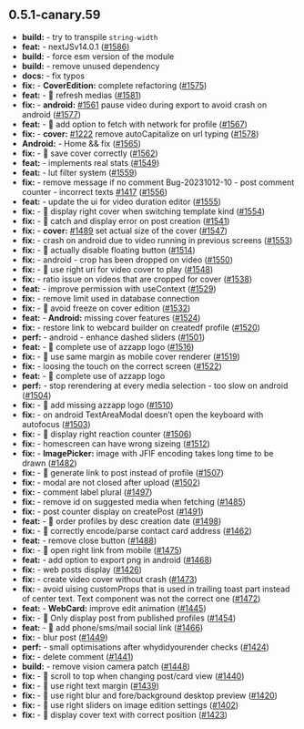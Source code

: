 ## 0.5.1-canary.59

* **build:**  - try to transpile `string-width`
* **feat:**  - nextJSv14.0.1 ([#1586](https://github.com/AzzappApp/azzapp/pull/1586))
* **build:**  - force esm version of the module
* **build:**  - remove unused dependency
* **docs:**  - fix typos
* **fix:**  - **CoverEdition:** complete refactoring ([#1575](https://github.com/AzzappApp/azzapp/pull/1575))
* **feat:**  - 🎸 refresh medias ([#1581](https://github.com/AzzappApp/azzapp/pull/1581))
* **fix:**  - **android:** [#1561](https://github.com/AzzappApp/azzapp/pull/1561) pause video during export to avoid crash on android ([#1577](https://github.com/AzzappApp/azzapp/pull/1577))
* **feat:**  - 🎸 add option to fetch with network for profile ([#1567](https://github.com/AzzappApp/azzapp/pull/1567))
* **fix:**  - **cover:** [#1222](https://github.com/AzzappApp/azzapp/pull/1222) remove autoCapitalize on url typing ([#1578](https://github.com/AzzappApp/azzapp/pull/1578))
* **Android:**  - Home && fix ([#1565](https://github.com/AzzappApp/azzapp/pull/1565))
* **fix:**  - 🐛 save cover correctly ([#1562](https://github.com/AzzappApp/azzapp/pull/1562))
* **feat:**  - implements real stats ([#1549](https://github.com/AzzappApp/azzapp/pull/1549))
* **feat:**  - lut filter system ([#1559](https://github.com/AzzappApp/azzapp/pull/1559))
* **fix:**  - remove message if no comment Bug-20231012-10 - post comment counter - incorrect texts [#1417](https://github.com/AzzappApp/azzapp/pull/1417) ([#1556](https://github.com/AzzappApp/azzapp/pull/1556))
* **feat:**  - update the ui for video duration editor ([#1555](https://github.com/AzzappApp/azzapp/pull/1555))
* **fix:**  - 🐛 display right cover when switching template kind ([#1554](https://github.com/AzzappApp/azzapp/pull/1554))
* **fix:**  - 🐛 catch and display error on post creation ([#1541](https://github.com/AzzappApp/azzapp/pull/1541))
* **fix:**  - **cover:** [#1489](https://github.com/AzzappApp/azzapp/pull/1489) set actual size of the cover ([#1547](https://github.com/AzzappApp/azzapp/pull/1547))
* **fix:**  - crash on android due to video running in previous screens ([#1553](https://github.com/AzzappApp/azzapp/pull/1553))
* **fix:**  - 🐛 actually disable floating button ([#1514](https://github.com/AzzappApp/azzapp/pull/1514))
* **fix:**  - android - crop has been dropped on video ([#1550](https://github.com/AzzappApp/azzapp/pull/1550))
* **fix:**  - 🐛 use right uri for video cover to play ([#1548](https://github.com/AzzappApp/azzapp/pull/1548))
* **fix:**  - ratio issue on videos that are cropped for cover ([#1538](https://github.com/AzzappApp/azzapp/pull/1538))
* **feat:**  - improve permission with useContext ([#1529](https://github.com/AzzappApp/azzapp/pull/1529))
* **fix:**  - remove limit used in database connection
* **fix:**  - 🐛 avoid freeze on cover edition ([#1532](https://github.com/AzzappApp/azzapp/pull/1532))
* **feat:**  - **Android:** missing cover features ([#1524](https://github.com/AzzappApp/azzapp/pull/1524))
* **fix:**  - restore link to webcard builder on createdf profile ([#1520](https://github.com/AzzappApp/azzapp/pull/1520))
* **perf:**  - android - enhance dashed sliders ([#1501](https://github.com/AzzappApp/azzapp/pull/1501))
* **feat:**  - 🎸 complete use of azzapp logo ([#1516](https://github.com/AzzappApp/azzapp/pull/1516))
* **fix:**  - 🐛 use same margin as mobile cover renderer ([#1519](https://github.com/AzzappApp/azzapp/pull/1519))
* **fix:**  - loosing the touch on the correct screen ([#1522](https://github.com/AzzappApp/azzapp/pull/1522))
* **feat:**  - 🎸 complete use of azzapp logo
* **perf:**  - stop rerendering at every media selection - too slow on android ([#1504](https://github.com/AzzappApp/azzapp/pull/1504))
* **fix:**  - 🐛 add missing azzapp logo ([#1510](https://github.com/AzzappApp/azzapp/pull/1510))
* **fix:**  - on android TextAreaModal doesn’t open the keyboard with autofocus ([#1503](https://github.com/AzzappApp/azzapp/pull/1503))
* **fix:**  - 🐛 display right reaction counter ([#1506](https://github.com/AzzappApp/azzapp/pull/1506))
* **fix:**  - homescreen can have wrong sizeing ([#1512](https://github.com/AzzappApp/azzapp/pull/1512))
* **fix:**  - **ImagePicker:** image with JFIF encoding takes long time to be drawn ([#1482](https://github.com/AzzappApp/azzapp/pull/1482))
* **fix:**  - 🐛 generate link to post instead of profile ([#1507](https://github.com/AzzappApp/azzapp/pull/1507))
* **fix:**  - modal are not closed after upload ([#1502](https://github.com/AzzappApp/azzapp/pull/1502))
* **fix:**  - comment label plural ([#1497](https://github.com/AzzappApp/azzapp/pull/1497))
* **fix:**  - remove id on suggested media when fetching ([#1485](https://github.com/AzzappApp/azzapp/pull/1485))
* **fix:**  - post counter display on createPost ([#1491](https://github.com/AzzappApp/azzapp/pull/1491))
* **feat:**  - 🎸 order profiles by desc creation date ([#1498](https://github.com/AzzappApp/azzapp/pull/1498))
* **fix:**  - 🐛 correctly encode/parse contact card address ([#1462](https://github.com/AzzappApp/azzapp/pull/1462))
* **feat:**  - remove close button ([#1488](https://github.com/AzzappApp/azzapp/pull/1488))
* **fix:**  - 🐛 open right link from mobile ([#1475](https://github.com/AzzappApp/azzapp/pull/1475))
* **feat:**  - add option to export png in android ([#1468](https://github.com/AzzappApp/azzapp/pull/1468))
* **fix:**  - web posts display ([#1426](https://github.com/AzzappApp/azzapp/pull/1426))
* **fix:**  - create video cover without crash ([#1473](https://github.com/AzzappApp/azzapp/pull/1473))
* **fix:**  - avoid uising customProps that is used in trailing toast part instead of center text. Text component was not the correct one ([#1472](https://github.com/AzzappApp/azzapp/pull/1472))
* **feat:**  - **WebCard:** improve edit animation ([#1445](https://github.com/AzzappApp/azzapp/pull/1445))
* **fix:**  - 🐛 Only display post from published profiles ([#1454](https://github.com/AzzappApp/azzapp/pull/1454))
* **feat:**  - 🎸 add phone/sms/mail social link ([#1466](https://github.com/AzzappApp/azzapp/pull/1466))
* **fix:**  - blur post ([#1449](https://github.com/AzzappApp/azzapp/pull/1449))
* **perf:**  - small optimisations after whydidyourender checks ([#1424](https://github.com/AzzappApp/azzapp/pull/1424))
* **fix:**  - delete comment ([#1441](https://github.com/AzzappApp/azzapp/pull/1441))
* **build:**  - remove vision camera patch ([#1448](https://github.com/AzzappApp/azzapp/pull/1448))
* **fix:**  - 🐛 scroll to top when changing post/card view ([#1440](https://github.com/AzzappApp/azzapp/pull/1440))
* **fix:**  - 🐛 use right text margin ([#1439](https://github.com/AzzappApp/azzapp/pull/1439))
* **fix:**  - 🐛 use right blur and fore/background desktop preview ([#1420](https://github.com/AzzappApp/azzapp/pull/1420))
* **fix:**  - 🐛 use right sliders on image edition settings ([#1402](https://github.com/AzzappApp/azzapp/pull/1402))
* **fix:**  - 🐛 display cover text with correct position ([#1423](https://github.com/AzzappApp/azzapp/pull/1423))